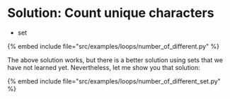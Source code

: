 # Solution: Count unique characters

* set

{% embed include file="src/examples/loops/number_of_different.py" %}


The above solution works, but there is a better solution using sets that we have not learned yet. Nevertheless, let me show you that solution:



{% embed include file="src/examples/loops/number_of_different_set.py" %}



